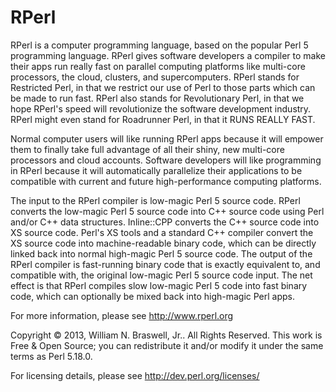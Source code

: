 RPerl
=====

RPerl is a computer programming language, based on the popular Perl 5 programming language. RPerl gives software developers a compiler to make their apps run really fast on parallel computing platforms like multi-core processors, the cloud, clusters, and supercomputers. RPerl stands for Restricted Perl, in that we restrict our use of Perl to those parts which can be made to run fast. RPerl also stands for Revolutionary Perl, in that we hope RPerl's speed will revolutionize the software development industry. RPerl might even stand for Roadrunner Perl, in that it RUNS REALLY FAST.

Normal computer users will like running RPerl apps because it will empower them to finally take full advantage of all their shiny, new multi-core processors and cloud accounts. Software developers will like programming in RPerl because it will automatically parallelize their applications to be compatible with current and future high-performance computing platforms.

The input to the RPerl compiler is low-magic Perl 5 source code. RPerl converts the low-magic Perl 5 source code into C++ source code using Perl and/or C++ data structures. Inline::CPP converts the C++ source code into XS source code. Perl's XS tools and a standard C++ compiler convert the XS source code into machine-readable binary code, which can be directly linked back into normal high-magic Perl 5 source code. The output of the RPerl compiler is fast-running binary code that is exactly equivalent to, and compatible with, the original low-magic Perl 5 source code input. The net effect is that RPerl compiles slow low-magic Perl 5 code into fast binary code, which can optionally be mixed back into high-magic Perl apps.

For more information, please see <a href="http://www.rperl.org">http://www.rperl.org</a>

Copyright © 2013, William N. Braswell, Jr.. All Rights Reserved. This work is Free & Open Source; you can redistribute it and/or modify it under the same terms as Perl 5.18.0.

For licensing details, please see <a href="http://dev.perl.org/licenses/">http://dev.perl.org/licenses/</a>
